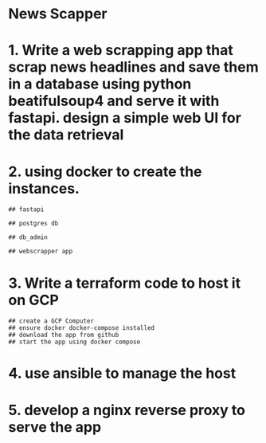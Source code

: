 # News Scapper
# 1. Write a web scrapping app that scrap news headlines and save them in a database using python beatifulsoup4 and serve it with fastapi. design a simple web UI for the data retrieval

# 2. using docker to create the instances.
    ## fastapi

    ## postgres db

    ## db_admin

    ## webscrapper app

# 3. Write a terraform code to host it on GCP
    ## create a GCP Computer
    ## ensure docker docker-compose installed
    ## download the app from github
    ## start the app using docker compose

# 4. use ansible to manage the host

# 5. develop a nginx reverse proxy to serve the app
